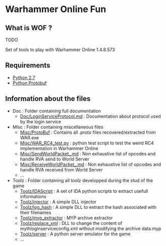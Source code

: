 # Warhammer Online Fun

## What is WOF ?

TODO

Set of tools to play with Warhammer Online 1.4.8.573

## Requirements

* [Python 2.7][python_2_7]
* [Python Protobuf][python_protobuf]

## Information about the files

* Doc : Folder containing full documentation
    * [Doc/LoginServiceProtocol.md](Doc/LoginServiceProtocol.md) : Documentation about protocol used by the
      login service
* Misc : Folder containing miscellaneous files
	* [Misc/ProtoBuf](Misc/ProtoBuf) : Contains all .proto files recovered/extracted from WAR.exe
	* [Misc/WAR_RC4_test.py](Misc/WAR_RC4_test.py) : python test script to test the weird RC4 implementation in Warhammer Online
	* [Misc/SendWorldPacket_.md](Misc/SendWorldPacket_.md) : Non exhaustive list of opcodes and handle RVA send to World Server
	* [Misc/ReceiveWorldPacket_.md](Misc/ReceiveWorldPacket_.md) : Non exhaustive list of opcodes and handle RVA received from World Server
	* ...
* Toolz : Folder containing all toolz developped during the stud of the game
	* [Toolz/IDAScript](Toolz/IDAScript) : A set of IDA python scripts to extract usefull informations
	* [Toolz/injector](Toolz/injector) : A simple DLL injector
	* [Toolz/log_hash](Toolz/log_hash) : A simple DLL to extract the hash associated with their filenames
	* [Toolz/myp_extractor](Toolz/myp_extractor) : MYP archive extractor
	* [Toolz/replace_xml](Toolz/replace_xml) : DLL to change the content of mythloginserviceconfig.xml without modifying the archive data.myp
	* [Toolz/server](Toolz/server) : A python server emulator for the game
	* ...

[python_2_7]: http://www.python.org/getit/
[python_protobuf]: https://developers.google.com/protocol-buffers/docs/pythontutorial
